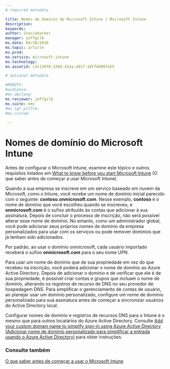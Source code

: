 ```yaml
---
# required metadata

title: Nomes de domínio do Microsoft Intune | Microsoft Intune
description:
keywords:
author: Staciebarker
manager: jeffgilb
ms.date: 04/28/2016
ms.topic: article
ms.prod:
ms.service: microsoft-intune
ms.technology:
ms.assetid: c3c136f0-330d-432a-a91f-16f7dd097e55

# optional metadata

#ROBOTS:
#audience:
#ms.devlang:
ms.reviewer: jeffgilb
ms.suite: ems
#ms.tgt_pltfrm:
#ms.custom:

---
```




# Nomes de domínio do Microsoft Intune

Antes de configurar o Microsoft Intune, examine este tópico e outros requisitos listados em [What to know before you start Microsoft Intune](what-to-know-before-you-start-microsoft-intune.md) (O que saber antes de começar a usar Microsoft Intune).

Quando a sua empresa se inscreve em um serviço baseado em nuvem da Microsoft, como o Intune, você recebe um nome de domínio inicial parecido com o seguinte: **contoso.onmicrosoft.com**. Nesse exemplo, **contoso** é o nome de domínio que você escolheu quando se inscreveu, e **onmicrosoft.com** é o sufixo atribuído às contas que adicionar à sua assinatura. Depois de concluir o processo de inscrição, não será possível alterar esse nome de domínio. No entanto, como um administrador global, você pode adicionar seus próprios nomes de domínio da empresa personalizados para usar com os serviços ou pode remover domínios que já tenham sido adicionados.

Por padrão, ao usar o domínio onmicrosoft, cada usuário importado receberá o sufixo **onmicrosoft.com** para o seu nome UPN.

Para usar um nome de domínio que de sua propriedade em vez do que recebeu na inscrição, você poderá adicionar o nome de domínio ao Azure Active Directory. Depois de adicionar o domínio e de verificar que ele é de sua propriedade, é possível criar contas e grupos que incluam o nome de domínio, alterando os registros de recurso de DNS no seu provedor de hospedagem DNS. Para simplificar o gerenciamento de contas de usuário, ao planejar usar um domínio personalizado, configure um nome de domínio personalizado para sua assinatura antes de começar a sincronizar usuários do Active Directory local.

Configurar nomes de domínio e registros de recursos DNS para o Intune é o mesmo que para outros locatários do Azure Active Directory. Consulte [Add your custom domain name to simplify sign-in using Azure Active Directory (Adicionar nome de domínio personalizado para simplificar a entrada usando o Azure Active Directory)](https://azure.microsoft.com/documentation/articles/active-directory-add-domain/) para obter instruções.

### Consulte também
[O que saber antes de começar a usar o Microsoft Intune](what-to-know-before-you-start-microsoft-intune.md)


<!--HONumber=May16_HO1-->


